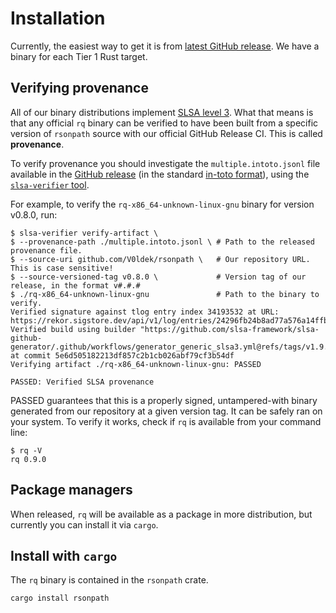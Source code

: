 # Installation

Currently, the easiest way to get it is from [latest GitHub release](https://github.com/V0ldek/rsonpath/releases/latest).
We have a binary for each Tier 1 Rust target.

## Verifying provenance

All of our binary distributions implement [SLSA level 3](https://slsa.dev/spec/v1.0/).
What that means is that any official `rq` binary can be verified to have been
built from a specific version of `rsonpath` source with our official GitHub Release CI.
This is called **provenance**.

To verify provenance you should investigate the `multiple.intoto.jsonl` file available
in the [GitHub release](https://github.com/V0ldek/rsonpath/releases) (in the standard
[in-toto format](https://in-toto.io/)), using the [`slsa-verifier` tool](https://github.com/slsa-framework/slsa-verifier).

For example, to verify the `rq-x86_64-unknown-linux-gnu` binary for version v0.8.0, run:

```console,ignore
$ slsa-verifier verify-artifact \
$ --provenance-path ./multiple.intoto.jsonl \ # Path to the released provenance file.
$ --source-uri github.com/V0ldek/rsonpath \   # Our repository URL. This is case sensitive!
$ --source-versioned-tag v0.8.0 \             # Version tag of our release, in the format v#.#.#
$ ./rq-x86_64-unknown-linux-gnu               # Path to the binary to verify.
Verified signature against tlog entry index 34193532 at URL: https://rekor.sigstore.dev/api/v1/log/entries/24296fb24b8ad77a576a14ffb58e0477203bcd311b396b9a4c8c3cc66484053a451b67faf87c1542
Verified build using builder "https://github.com/slsa-framework/slsa-github-generator/.github/workflows/generator_generic_slsa3.yml@refs/tags/v1.9.0" at commit 5e6d505182213df857c2b1cb026abf79cf3b54df
Verifying artifact ./rq-x86_64-unknown-linux-gnu: PASSED

PASSED: Verified SLSA provenance
```

PASSED guarantees that this is a properly signed, untampered-with binary generated
from our repository at a given version tag. It can be safely ran on your system.
To verify it works, check if `rq` is available from your command line:

```console
$ rq -V
rq 0.9.0

```

## Package managers

When released, `rq` will be available as a package in more distribution,
but currently you can install it via `cargo`.

## Install with `cargo`

The `rq` binary is contained in the `rsonpath` crate.

```bash
cargo install rsonpath
```
